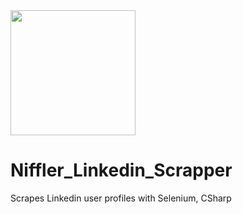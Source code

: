 <img src="/icos/niffler_icon.ico" width="200" height="200">

# Niffler_Linkedin_Scrapper
Scrapes Linkedin user profiles with Selenium, CSharp

